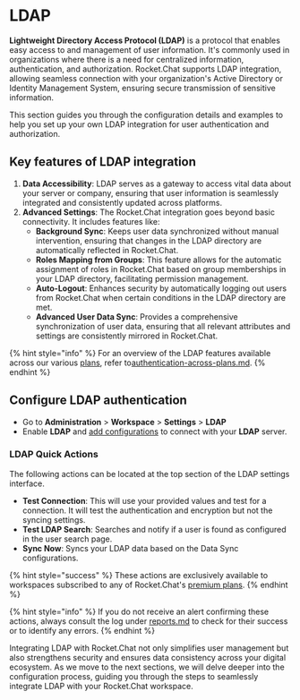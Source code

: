 # LDAP

**Lightweight Directory Access Protocol (LDAP)** is a protocol that enables easy access to and management of user information. It's commonly used in organizations where there is a need for centralized information, authentication, and authorization. Rocket.Chat supports LDAP integration, allowing seamless connection with your organization's Active Directory or Identity Management System, ensuring secure transmission of sensitive information.&#x20;

This section guides you through the configuration details and examples to help you set up your own LDAP integration for user authentication and authorization.

## **Key features of LDAP integration**

1. **Data Accessibility**: LDAP serves as a gateway to access vital data about your server or company, ensuring that user information is seamlessly integrated and consistently updated across platforms.
2. **Advanced Settings**: The Rocket.Chat integration goes beyond basic connectivity. It includes features like:
   * **Background Sync**: Keeps user data synchronized without manual intervention, ensuring that changes in the LDAP directory are automatically reflected in Rocket.Chat.
   * **Roles Mapping from Groups**: This feature allows for the automatic assignment of roles in Rocket.Chat based on group memberships in your LDAP directory, facilitating permission management.
   * **Auto-Logout**: Enhances security by automatically logging out users from Rocket.Chat when certain conditions in the LDAP directory are met.
   * **Advanced User Data Sync**: Provides a comprehensive synchronization of user data, ensuring that all relevant attributes and settings are consistently mirrored in Rocket.Chat.

{% hint style="info" %}
For an overview of the LDAP features available across our various [plans](../../../../readme/our-plans.md), refer to[authentication-across-plans.md](../../../authentication/authentication-across-plans.md "mention").
{% endhint %}

## Configure LDAP authentication

* Go to **Administration** > **Workspace** > **Settings** > **LDAP**
* Enable **LDAP** and [add configurations](../../../authentication/ldap/configure-ldap-connection.md) to connect with your **LDAP** server.&#x20;

### LDAP Quick Actions

The following actions can be located at the top section of the LDAP settings interface.

* **Test Connection**: This will use your provided values and test for a connection. It will test the authentication and encryption but not the syncing settings.
* **Test LDAP Search**: Searches and notify if a user is found as configured in the user search page.
* **Sync Now**: Syncs your LDAP data based on the Data Sync configurations.

{% hint style="success" %}
These actions are exclusively available to workspaces subscribed to any of Rocket.Chat's [premium plans](../../../../readme/our-plans.md).
{% endhint %}

{% hint style="info" %}
If you do not receive an alert confirming these actions, always consult the log under [reports.md](../../reports.md "mention") to check for their success or to identify any errors.&#x20;
{% endhint %}

Integrating LDAP with Rocket.Chat not only simplifies user management but also strengthens security and ensures data consistency across your digital ecosystem. As we move to the next sections, we will delve deeper into the configuration process, guiding you through the steps to seamlessly integrate LDAP with your Rocket.Chat workspace.
